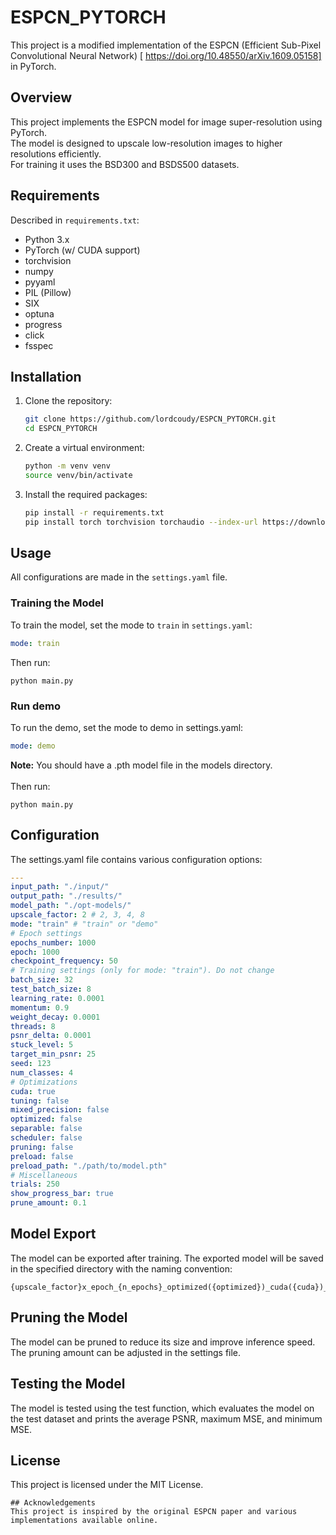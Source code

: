 # ESPCN_PYTORCH

This project is a modified implementation of the ESPCN (Efficient Sub-Pixel Convolutional Neural Network) [
https://doi.org/10.48550/arXiv.1609.05158] in PyTorch.

## Overview
This project implements the ESPCN model for image super-resolution using PyTorch.\
The model is designed to upscale low-resolution images to higher resolutions efficiently.\
For training it uses the BSD300 and BSDS500 datasets.

## Requirements
Described in `requirements.txt`:
- Python 3.x
- PyTorch (w/ CUDA support)
- torchvision
- numpy
- pyyaml
- PIL (Pillow)
- SIX
- optuna
- progress
- click
- fsspec

## Installation
1. Clone the repository:
    ```bash
    git clone https://github.com/lordcoudy/ESPCN_PYTORCH.git
    cd ESPCN_PYTORCH
    ```
2. Create a virtual environment:
    ```bash
    python -m venv venv
    source venv/bin/activate
    ```

3. Install the required packages:
    ```bash
    pip install -r requirements.txt
    pip install torch torchvision torchaudio --index-url https://download.pytorch.org/whl/cu126
    ```

## Usage
All configurations are made in the `settings.yaml` file.

### Training the Model
To train the model, set the mode to `train` in `settings.yaml`:
```yaml
mode: train
```
Then run:
```commandline
python main.py
```
### Run demo
To run the demo, set the mode to demo in settings.yaml:
```yaml
mode: demo
```
**Note:** You should have a .pth model file in the models directory.\
\
Then run:
```commandline
python main.py
```
## Configuration
The settings.yaml file contains various configuration options:
```yaml
---
input_path: "./input/"
output_path: "./results/"
model_path: "./opt-models/"
upscale_factor: 2 # 2, 3, 4, 8
mode: "train" # "train" or "demo"
# Epoch settings
epochs_number: 1000
epoch: 1000
checkpoint_frequency: 50
# Training settings (only for mode: "train"). Do not change
batch_size: 32
test_batch_size: 8
learning_rate: 0.0001
momentum: 0.9
weight_decay: 0.0001
threads: 8
psnr_delta: 0.0001
stuck_level: 5
target_min_psnr: 25
seed: 123
num_classes: 4
# Optimizations
cuda: true
tuning: false
mixed_precision: false
optimized: false
separable: false
scheduler: false
pruning: false
preload: false
preload_path: "./path/to/model.pth"
# Miscellaneous
trials: 250
show_progress_bar: true
prune_amount: 0.1
```
## Model Export
The model can be exported after training. The exported model will be saved in the specified directory with the naming convention:
```
{upscale_factor}x_epoch_{n_epochs}_optimized({optimized})_cuda({cuda})_tuning({tuning})_pruning({pruning})_mp({mp})_scheduler({scheduler_enabled}).pt
```
## Pruning the Model
The model can be pruned to reduce its size and improve inference speed. The pruning amount can be adjusted in the settings file. 
## Testing the Model
The model is tested using the test function, which evaluates the model on the test dataset and prints the average PSNR, maximum MSE, and minimum MSE.
## License
This project is licensed under the MIT License.
```
## Acknowledgements
This project is inspired by the original ESPCN paper and various implementations available online.
```
